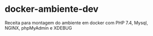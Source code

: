 # docker-ambiente-dev
Receita para montagem do ambiente em docker com PHP 7.4, Mysql, NGINX, phpMyAdmin e XDEBUG
